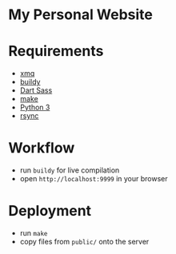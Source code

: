 # My Personal Website

# Requirements
- [xmq](https://github.com/weetmuts/xmq)
- [buildy](https://github.com/stovoy/buildy)
- [Dart Sass](https://sass-lang.com/dart-sass)
- [make](https://www.gnu.org/software/make/)
- [Python 3](https://www.python.org/)
- [rsync](https://rsync.samba.org/)

# Workflow
- run `buildy` for live compilation
- open `http://localhost:9999` in your browser

# Deployment
- run `make`
- copy files from `public/` onto the server
